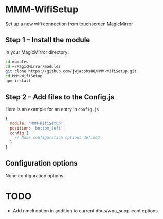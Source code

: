 # MMM-WifiSetup
Set up a new wifi connection from touchscreen MagicMirror

## Step 1 – Install the module

In your MagicMirror directory:

```bash 
cd modules
cd ~/MagicMirror/modules
git clone https://github.com/jwjacobs88/MMM-WifiSetup.git
cd MMM-WifiSetup
npm install
```

## Step 2 – Add files to the Config.js

Here is an example for an entry in `config.js`

```javascript
{
  module: 'MMM-WifiSetup', 
  position: 'bottom_left', 
  config:{ 
    // None configuration options defined 
  }
}
```

## Configuration options

None configuration options


# TODO

- Add nmcli option in addition to current dbus/wpa_supplicant options